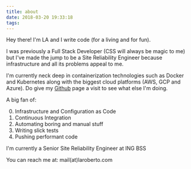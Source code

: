 ```yaml
---
title: about
date: 2018-03-20 19:33:18
tags:
---
```


Hey there! I'm LA and I write code (for a living and for fun).

I was previously a Full Stack Developer (CSS will always be magic to me) but I've made the jump to be a Site Reliability Engineer because infrastructure and all its problems appeal to me.

I'm currently neck deep in containerization technologies such as Docker and Kubernetes along with the biggest cloud platforms (AWS, GCP and Azure). Do give my [Github](https://github.com/teh-username) page a visit to see what else I'm doing.

A big fan of:

0. Infrastructure and Configuration as Code
1. Continuous Integration
2. Automating boring and manual stuff
3. Writing slick tests
4. Pushing performant code

I'm currently a Senior Site Reliability Engineer at ING BSS

You can reach me at: mail(at)laroberto.com

